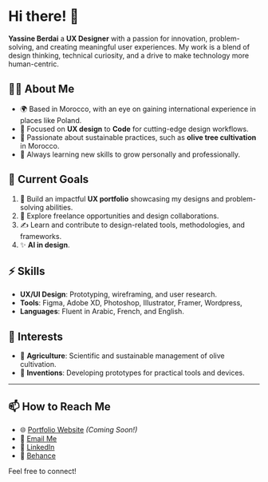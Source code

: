 # Hi there! 👋

**Yassine Berdai** a **UX Designer** with a passion for innovation, problem-solving, and creating meaningful user experiences. My work is a blend of design thinking, technical curiosity, and a drive to make technology more human-centric.  

## 👩‍💻 About Me
- 🌍 Based in Morocco, with an eye on gaining international experience in places like Poland.
- 🎨 Focused on **UX design** to **Code** for cutting-edge design workflows.
- 🌿 Passionate about sustainable practices, such as **olive tree cultivation** in Morocco.
- 🧠 Always learning new skills to grow personally and professionally.

## 🚀 Current Goals
1. 🌟 Build an impactful **UX portfolio** showcasing my designs and problem-solving abilities.
2. 💼 Explore freelance opportunities and design collaborations.
4. ✍️ Learn and contribute to design-related tools, methodologies, and frameworks.
5. ✨ **AI in design**.

## ⚡ Skills
- **UX/UI Design**: Prototyping, wireframing, and user research.
- **Tools**: Figma, Adobe XD, Photoshop, Illustrator, Framer, Wordpress,
- **Languages**: Fluent in Arabic, French, and English.

## 🌱 Interests
- 🚜 **Agriculture**: Scientific and sustainable management of olive cultivation.
- 🔧 **Inventions**: Developing prototypes for practical tools and devices.


---

## 📫 How to Reach Me
- 🌐 [Portfolio Website](#) _(Coming Soon!)_
- 📧 [Email Me](mailto:berdai.yassine@gmail.com)
- 💼 [LinkedIn](#)  
- 🌟 [Behance](#)  


Feel free to connect!
